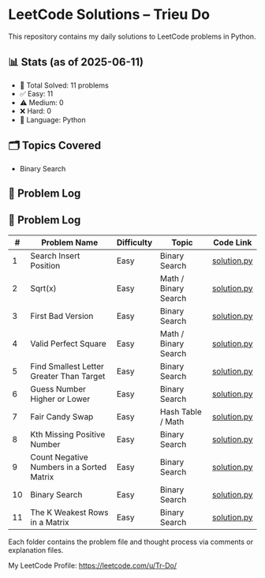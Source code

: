 # LeetCode Solutions – Trieu Do

This repository contains my daily solutions to LeetCode problems in Python.

## 📊 Stats (as of 2025-06-11)
- 🧠 Total Solved: 11 problems
- ✅ Easy: 11
- ⚠️ Medium: 0
- ❌ Hard: 0
- 💬 Language: Python

## 🗂 Topics Covered
- Binary Search

## 📁 Problem Log

## 📁 Problem Log

| #  | Problem Name                             | Difficulty | Topic              | Code Link |
|----|------------------------------------------|------------|---------------------|-----------|
| 1  | Search Insert Position                   | Easy       | Binary Search       | [solution.py](./binary_search/35-search-insert-position/solution.py) |
| 2  | Sqrt(x)                                  | Easy       | Math / Binary Search| [solution.py](./binary_search/69-sqrt-x/solution.py) |
| 3  | First Bad Version                        | Easy       | Binary Search       | [solution.py](./binary_search/278-first-bad-version/solution.py) |
| 4  | Valid Perfect Square                     | Easy       | Math / Binary Search| [solution.py](./binary_search/367-valid-perfect-square/solution.py) |
| 5  | Find Smallest Letter Greater Than Target | Easy       | Binary Search       | [solution.py](./binary_search/744-find-smallest-letter-greater-than-target/solution.py) |
| 6  | Guess Number Higher or Lower             | Easy       | Binary Search       | [solution.py](./binary_search/374-guess-number-higher-or-lower/solution.py) |
| 7  | Fair Candy Swap                          | Easy       | Hash Table / Math   | [solution.py](./binary_search/888-fair-candy-swap/solution.py) |
| 8  | Kth Missing Positive Number              | Easy       | Binary Search       | [solution.py](./binary_search/1539-kth-missing-positive-number/solution.py) |
| 9  | Count Negative Numbers in a Sorted Matrix| Easy       | Binary Search       | [solution.py](./binary_search/1351-count-negative-numbers-in-a-sorted-matrix/solution.py) |
| 10 | Binary Search                            | Easy       | Binary Search       | [solution.py](./binary_search/704-binary-search/solution.py) |
| 11 | The K Weakest Rows in a Matrix           | Easy       | Binary Search       | [solution.py](./binary_search/1337-the-k-weakest-rows-in-a-matrix/solution.py) |



Each folder contains the problem file and thought process via comments or explanation files.

My LeetCode Profile:
https://leetcode.com/u/Tr-Do/